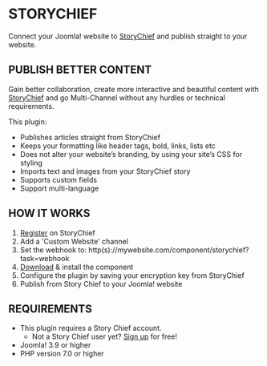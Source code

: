 # STORYCHIEF
Connect your Joomla! website to [StoryChief](https://storychief.io/) and publish straight to your website.

## PUBLISH BETTER CONTENT
Gain better collaboration, create more interactive and beautiful content with [StoryChief](https://storychief.io/) and go Multi-Channel without any hurdles or technical requirements.

This plugin:

- Publishes articles straight from StoryChief
- Keeps your formatting like header tags, bold, links, lists etc
- Does not alter your website’s branding, by using your site’s CSS for styling
- Imports text and images from your StoryChief story
- Supports custom fields
- Support multi-language

## HOW IT WORKS
1. [Register](https://app.storychief.io/register) on StoryChief
2. Add a 'Custom Website' channel
3. Set the webhook to: http(s)://mywebsite.com/component/storychief?task=webhook
4. [Download](https://github.com/Story-Chief/joomla-component-storychief/releases/latest) & install the component
5. Configure the plugin by saving your encryption key from StoryChief
6. Publish from Story Chief to your Joomla! website

## REQUIREMENTS
- This plugin requires a Story Chief account.
    - Not a Story Chief user yet? [Sign up](https://app.storychief.io/register) for free!
- Joomla! 3.9 or higher
- PHP version 7.0 or higher